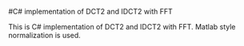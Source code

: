 #C# implementation of DCT2 and IDCT2 with FFT

This is C# implementation of DCT2 and IDCT2 with FFT.
Matlab style normalization is used.
